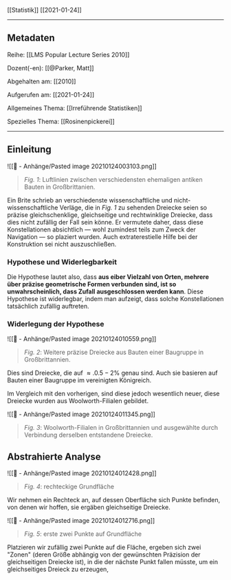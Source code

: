 [[Statistik]] [[2021-01-24]]

---

## Metadaten

Reihe: [[LMS Popular Lecture Series 2010]]

Dozent(-en): [[@Parker, Matt]]

Abgehalten am: [[2010]]

Aufgerufen am: [[2021-01-24]]

Allgemeines Thema: [[Irreführende Statistiken]]

Spezielles Thema: [[Rosinenpickerei]]

---

## Einleitung

![[📎 - Anhänge/Pasted image 20210124003103.png]]

> *Fig. 1*: Luftlinien zwischen verschiedensten ehemaligen antiken Bauten in Großbrittanien.

Ein Brite schrieb an verschiedenste wissenschaftliche und nicht-wissenschaftliche Verläge, die in *Fig. 1* zu sehenden Dreiecke seien so präzise gleichschenklige, gleichseitige und rechtwinklige Dreiecke, dass dies nicht zufällig der Fall sein könne. Er vermutete daher, dass diese Konstellationen absichtlich &mdash; wohl zumindest teils zum Zweck der Navigation &mdash; so plaziert wurden. Auch extraterestielle Hilfe bei der Konstruktion sei nicht auszuschließen.

### Hypothese und Widerlegbarkeit

Die Hypothese lautet also, dass **aus eiber Vielzahl von Orten, mehrere über präzise geometrische Formen verbunden sind, ist so unwahrscheinlich, dass Zufall ausgeschlossen werden kann**. Diese Hypothese ist widerlegbar, indem man aufzeigt, dass solche Konstellationen tatsächlich zufällig auftreten.

### Widerlegung der Hypothese

![[📎 - Anhänge/Pasted image 20210124010559.png]]

> *Fig. 2*: Weitere präzise Dreiecke aus Bauten einer Baugruppe in Großbrittannien.

Dies sind Dreiecke, die auf $\approx. 0.5-2\%$ genau sind. Auch sie basieren auf Bauten einer Baugruppe im vereinigten Königreich.

Im Vergleich mit den vorherigen, sind diese jedoch wesentlich neuer, diese Dreiecke wurden aus Woolworth-Filialen gebildet. 

![[📎 - Anhänge/Pasted image 20210124011345.png]]

> *Fig. 3*: Woolworth-Filialen in Großbrittannien und ausgewählte durch Verbindung derselben entstandene Dreiecke.

## Abstrahierte Analyse

![[📎 - Anhänge/Pasted image 20210124012428.png]]
> *Fig. 4*: rechteckige Grundfläche

Wir nehmen ein Rechteck an, auf dessen Oberfläche sich Punkte befinden, von denen wir hoffen, sie ergäben gleichseitige Dreiecke.

![[📎 - Anhänge/Pasted image 20210124012716.png]]
> *Fig. 5*: erste zwei Punkte auf Grundfläche
> 
Platzieren wir zufällig zwei Punkte auf die Fläche, ergeben sich zwei "Zonen" (deren Größe abhängig von der gewünschten Präzision der gleichseitigen Dreiecke ist), in die der nächste Punkt fallen müsste, um ein gleichseitiges Dreieck zu erzeugen,